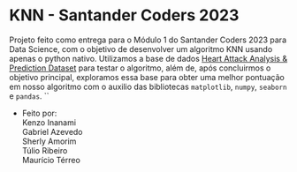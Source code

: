 # KNN - Santander Coders 2023
Projeto feito como entrega para o Módulo 1 do Santander Coders 2023 para Data Science, com o objetivo de desenvolver um algoritmo KNN usando apenas o python nativo. Utilizamos a base de dados [Heart Attack Analysis & Prediction Dataset](https://www.kaggle.com/datasets/rashikrahmanpritom/heart-attack-analysis-prediction-dataset) para testar o algoritmo, além de, após concluirmos o objetivo principal, exploramos essa base para obter uma melhor pontuação em nosso algoritmo com o auxilio das bibliotecas `matplotlib`, `numpy`, `seaborn` e `pandas`.
``
- Feito por: </br>
Kenzo Inanami  
Gabriel Azevedo  
Sherly Amorim  
Túlio Ribeiro  
Maurício Térreo
